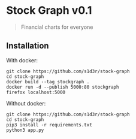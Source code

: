 # Stock Graph v0.1
> Financial charts for everyone
## Installation
With docker:
```
git clone https://github.com/s1d3r/stock-graph
cd stock-graph
docker build --tag stockgraph .
docker run -d --publish 5000:80 stockgraph
firefox localhost:5000
```
Without docker:
```
git clone https://github.com/s1d3r/stock-graph
cd stock-graph
pip3 install -r requirements.txt
python3 app.py
```
